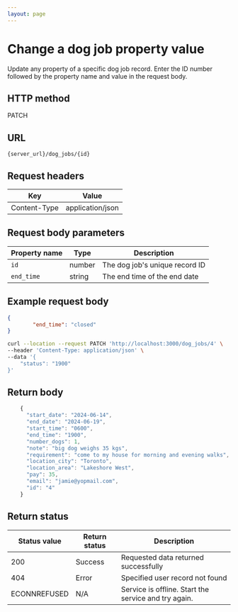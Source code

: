 ```yaml
---
layout: page
---
```


# Change a dog job property value

Update any property of a specific dog job record. Enter the ID number followed by the property name and value in the request body.

## HTTP method

PATCH

## URL

```shell
{server_url}/dog_jobs/{id}
```

## Request headers

| Key | Value |
|---|---|
| Content-Type | application/json |

## Request body parameters

| Property name | Type | Description |
| ------------- | ----------- | ----------- |
| `id`     | number | The dog job's unique record ID |
| `end_time`  | string | The end time of the end date |

## Example request body

```json
{
        "end_time": "closed"
}
```

```bash
curl --location --request PATCH 'http://localhost:3000/dog_jobs/4' \
--header 'Content-Type: application/json' \
--data '{
    "status": "1900"
}'
```

## Return body

```js
    {
      "start_date": "2024-06-14",
      "end_date": "2024-06-19",
      "start_time": "0600",
      "end_time": "1900",
      "number_dogs": 1,
      "note": "big dog weighs 35 kgs",
      "requirement": "come to my house for morning and evening walks",
      "location_city": "Toronto",
      "location_area": "Lakeshore West",
      "pay": 35,
      "email": "jamie@yopmail.com",
      "id": "4"
    }
```

## Return status

| Status value | Return status | Description |
| ------------- | ----------- | ----------- |
| 200 | Success | Requested data returned successfully |
| 404 | Error | Specified user record not found |
|  ECONNREFUSED | N/A | Service is offline. Start the service and try again. |